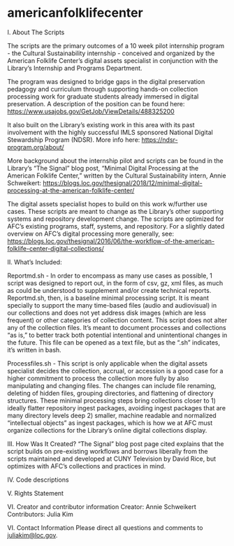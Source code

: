 

# americanfolklifecenter


I. About The Scripts

The scripts are the primary outcomes of a 10 week pilot internship program - the Cultural Sustainability internship - conceived and organized by the American Folklife Center’s digital assets specialist in conjunction with the Library’s Internship and Programs Department. 

The program was designed to bridge gaps in the digital preservation pedagogy and curriculum through supporting hands-on collection processing work for graduate students already immersed in digital preservation. A description of the position can be found here: https://www.usajobs.gov/GetJob/ViewDetails/488325200

It also built on the Library’s existing work in this area with its past involvement with the highly successful IMLS sponsored National Digital Stewardship Program (NDSR). More info here: https://ndsr-program.org/about/

More background about the internship pilot and scripts can be found in the Library’s “The Signal” blog post, “Minimal Digital Processing at the American Folklife Center,” written by the Cultural Sustainability intern, Annie Schweikert:
https://blogs.loc.gov/thesignal/2018/12/minimal-digital-processing-at-the-american-folklife-center/

The digital assets specialist hopes to build on this work w/further use cases. These scripts are meant to change as the Library’s other supporting systems and repository development change. The scripts are optimized for AFC’s existing programs, staff, systems, and repository. For a slightly dated overview on AFC’s digital processing more generally, see:
https://blogs.loc.gov/thesignal/2016/06/the-workflow-of-the-american-folklife-center-digital-collections/


II. What’s Included:

Reportmd.sh - In order to encompass as many use cases as possible, 1 script was designed to report out, in the form of csv,  gz,  xml files, as much as could be understood to supplement and/or create technical reports. Reportmd.sh, then, is a baseline minimal processing script. It is meant specially to support the many time-based files (audio and audiovisual) in our collections and does not yet address disk images (which are less frequent) or other categories of collection content. This script does not alter any of the collection files. It’s meant to document processes and collections “as is,” to better track  both potential intentional and unintentional changes in the future. This file can be opened as a text file, but as the “.sh” indicates, it’s written in bash.

Processfiles.sh - This script is only applicable when the digital assets specialist decides the collection, accrual, or accession is a good case for a higher commitment to process the collection more fully by also manipulating and changing files. The changes can include file renaming, deleting of hidden files, grouping directories, and flattening of directory structures. These minimal processing steps bring collections closer to 1) ideally flatter repository ingest packages, avoiding ingest packages that are many directory levels deep  2) smaller, machine readable and normalized “intellectual objects” as ingest packages, which is how we at AFC must organize collections for the Library’s online digital collections display. 

III. How Was It Created?
“The Signal” blog post page cited explains that the script builds on pre-existing workflows and borrows liberally from the scripts maintained and developed at CUNY Television by David Rice, but optimizes with AFC’s collections and practices in mind.

IV. Code descriptions

V. Rights Statement

VI. Creator and contributor information
Creator: Annie Schweikert
Contributors: Julia Kim

VI. Contact Information
Please direct all questions and comments to juliakim@loc.gov. 



